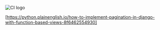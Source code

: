 ![CI logo](https://codeinstitute.s3.amazonaws.com/fullstack/ci_logo_small.png)

[https://python.plainenglish.io/how-to-implement-pagination-in-django-with-function-based-views-8f6462554930]
